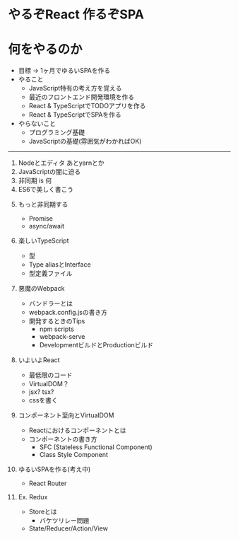 やるぞReact 作るぞSPA
===
# 何をやるのか
- 目標 -> 1ヶ月でゆるいSPAを作る
- やること
  - JavaScript特有の考え方を覚える
  - 最近のフロントエンド開発環境を作る
  - React & TypeScriptでTODOアプリを作る
  - React & TypeScriptでSPAを作る
- やらないこと
  - プログラミング基礎
  - JavaScriptの基礎(雰囲気がわかればOK)

---
1. Nodeとエディタ あとyarnとか
2. JavaScriptの闇に迫る
3. 非同期 is 何
4. ES6で美しく書こう
<!-- 以下更新予定 -->
5. もっと非同期する
    - Promise
    - async/await

6. 楽しいTypeScript
    - 型
    - Type aliasとInterface
    - 型定義ファイル

7. 悪魔のWebpack
    - バンドラーとは
    - webpack.config.jsの書き方
    - 開発するときのTips
      - npm scripts
      - webpack-serve
      - DevelopmentビルドとProductionビルド

8. いよいよReact
    - 最低限のコード
    - VirtualDOM？
    - jsx? tsx?
    - cssを書く

9. コンポーネント至向とVirtualDOM
    - Reactにおけるコンポーネントとは
    - コンポーネントの書き方
      - SFC (Stateless Functional Component)
      - Class Style Component

10. ゆるいSPAを作る(考え中)
    - React Router

11. Ex. Redux
    - Storeとは
      - バケツリレー問題
    - State/Reducer/Action/View
